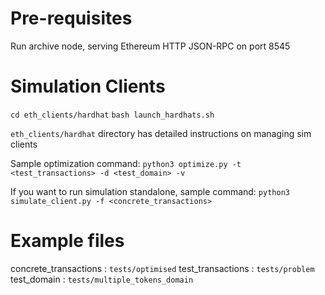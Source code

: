 # Pre-requisites
Run archive node, serving Ethereum HTTP JSON-RPC on port 8545

# Simulation Clients
`cd eth_clients/hardhat`
`bash launch_hardhats.sh`

`eth_clients/hardhat` directory has detailed instructions on managing sim clients

Sample optimization command:
`python3 optimize.py -t <test_transactions> -d <test_domain> -v`

If you want to run simulation standalone, sample command:
`python3 simulate_client.py -f <concrete_transactions>`

# Example files
concrete_transactions : `tests/optimised`
test_transactions : `tests/problem`
test_domain : `tests/multiple_tokens_domain`
